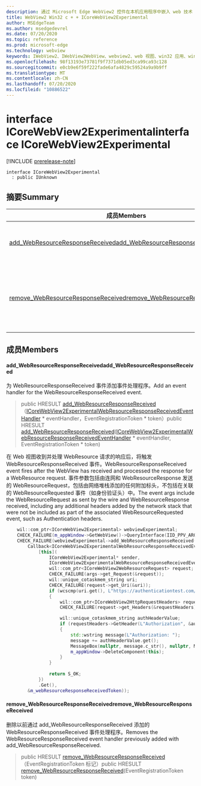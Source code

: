 ```yaml
---
description: 通过 Microsoft Edge WebView2 控件在本机应用程序中嵌入 web 技术（HTML、CSS 和 JavaScript）
title: WebView2 Win32 c + + ICoreWebView2Experimental
author: MSEdgeTeam
ms.author: msedgedevrel
ms.date: 07/20/2020
ms.topic: reference
ms.prod: microsoft-edge
ms.technology: webview
keywords: IWebView2、IWebView2WebView、webview2、web 视图、win32 应用、win32、edge、ICoreWebView2、ICoreWebView2Controller、浏览器控件、边缘 html、ICoreWebView2Experimental
ms.openlocfilehash: 98f13193e73781f9f7371db05ed3ca99ca93c128
ms.sourcegitcommit: e0cb9e6f59f222fade6afa4829c59524a9a9b9ff
ms.translationtype: MT
ms.contentlocale: zh-CN
ms.lasthandoff: 07/20/2020
ms.locfileid: "10886522"
---
```

# <span data-ttu-id="b7f43-104">interface ICoreWebView2Experimental</span><span class="sxs-lookup"><span data-stu-id="b7f43-104">interface ICoreWebView2Experimental</span></span> 

[!INCLUDE [prerelease-note](../../includes/prerelease-note.md)]

```
interface ICoreWebView2Experimental
  : public IUnknown
```

## <span data-ttu-id="b7f43-105">摘要</span><span class="sxs-lookup"><span data-stu-id="b7f43-105">Summary</span></span>

 <span data-ttu-id="b7f43-106">成员</span><span class="sxs-lookup"><span data-stu-id="b7f43-106">Members</span></span>                        | <span data-ttu-id="b7f43-107">描述</span><span class="sxs-lookup"><span data-stu-id="b7f43-107">Descriptions</span></span>
--------------------------------|---------------------------------------------
[<span data-ttu-id="b7f43-108">add_WebResourceResponseReceived</span><span class="sxs-lookup"><span data-stu-id="b7f43-108">add_WebResourceResponseReceived</span></span>](#add_webresourceresponsereceived) | <span data-ttu-id="b7f43-109">为 WebResourceResponseReceived 事件添加事件处理程序。</span><span class="sxs-lookup"><span data-stu-id="b7f43-109">Add an event handler for the WebResourceResponseReceived event.</span></span>
[<span data-ttu-id="b7f43-110">remove_WebResourceResponseReceived</span><span class="sxs-lookup"><span data-stu-id="b7f43-110">remove_WebResourceResponseReceived</span></span>](#remove_webresourceresponsereceived) | <span data-ttu-id="b7f43-111">删除以前通过 add_WebResourceResponseReceived 添加的 WebResourceResponseReceived 事件处理程序。</span><span class="sxs-lookup"><span data-stu-id="b7f43-111">Removes the WebResourceResponseReceived event handler previously added with add_WebResourceResponseReceived.</span></span>

## <span data-ttu-id="b7f43-112">成员</span><span class="sxs-lookup"><span data-stu-id="b7f43-112">Members</span></span>

#### <span data-ttu-id="b7f43-113">add_WebResourceResponseReceived</span><span class="sxs-lookup"><span data-stu-id="b7f43-113">add_WebResourceResponseReceived</span></span> 

<span data-ttu-id="b7f43-114">为 WebResourceResponseReceived 事件添加事件处理程序。</span><span class="sxs-lookup"><span data-stu-id="b7f43-114">Add an event handler for the WebResourceResponseReceived event.</span></span>

> <span data-ttu-id="b7f43-115">public HRESULT [add_WebResourceResponseReceived](#add_webresourceresponsereceived)（[ICoreWebView2ExperimentalWebResourceResponseReceivedEventHandler](icorewebview2experimentalwebresourceresponsereceivedeventhandler.md) \* eventHandler，EventRegistrationToken \* token）</span><span class="sxs-lookup"><span data-stu-id="b7f43-115">public HRESULT [add_WebResourceResponseReceived](#add_webresourceresponsereceived)([ICoreWebView2ExperimentalWebResourceResponseReceivedEventHandler](icorewebview2experimentalwebresourceresponsereceivedeventhandler.md) \* eventHandler, EventRegistrationToken \* token)</span></span>

<span data-ttu-id="b7f43-116">在 Web 视图收到并处理 WebResource 请求的响应后，将触发 WebResourceResponseReceived 事件。</span><span class="sxs-lookup"><span data-stu-id="b7f43-116">WebResourceResponseReceived event fires after the WebView has received and processed the response for a WebResource request.</span></span> <span data-ttu-id="b7f43-117">事件参数包括由连网和 WebResourceResponse 发送的 WebResourceRequest，包括由网络堆栈添加的任何附加标头，不包括在关联的 WebResourceRequested 事件（如身份验证头）中。</span><span class="sxs-lookup"><span data-stu-id="b7f43-117">The event args include the WebResourceRequest as sent by the wire and WebResourceResponse received, including any additional headers added by the network stack that were not be included as part of the associated WebResourceRequested event, such as Authentication headers.</span></span> 
```cpp
    wil::com_ptr<ICoreWebView2Experimental> webviewExperimental;
    CHECK_FAILURE(m_appWindow->GetWebView()->QueryInterface(IID_PPV_ARGS(&webviewExperimental)));
    CHECK_FAILURE(webviewExperimental->add_WebResourceResponseReceived(
        Callback<ICoreWebView2ExperimentalWebResourceResponseReceivedEventHandler>(
            [this](
                ICoreWebView2Experimental* sender,
                ICoreWebView2ExperimentalWebResourceResponseReceivedEventArgs* args) {           
                wil::com_ptr<ICoreWebView2WebResourceRequest> request;
                CHECK_FAILURE(args->get_Request(&request));
                wil::unique_cotaskmem_string uri;
                CHECK_FAILURE(request->get_Uri(&uri));
                if (wcscmp(uri.get(), L"https://authenticationtest.com/HTTPAuth/") == 0)
                {
                    wil::com_ptr<ICoreWebView2HttpRequestHeaders> requestHeaders;
                    CHECK_FAILURE(request->get_Headers(&requestHeaders));

                    wil::unique_cotaskmem_string authHeaderValue;
                    if (requestHeaders->GetHeader(L"Authorization", &authHeaderValue) == S_OK)
                    {
                        std::wstring message(L"Authorization: ");
                        message += authHeaderValue.get();
                        MessageBox(nullptr, message.c_str(), nullptr, MB_OK);
                        m_appWindow->DeleteComponent(this);
                    }
                }
                
                return S_OK;
            })
            .Get(),
        &m_webResourceResponseReceivedToken));
```

#### <span data-ttu-id="b7f43-118">remove_WebResourceResponseReceived</span><span class="sxs-lookup"><span data-stu-id="b7f43-118">remove_WebResourceResponseReceived</span></span> 

<span data-ttu-id="b7f43-119">删除以前通过 add_WebResourceResponseReceived 添加的 WebResourceResponseReceived 事件处理程序。</span><span class="sxs-lookup"><span data-stu-id="b7f43-119">Removes the WebResourceResponseReceived event handler previously added with add_WebResourceResponseReceived.</span></span>

> <span data-ttu-id="b7f43-120">public HRESULT [remove_WebResourceResponseReceived](#remove_webresourceresponsereceived)（EventRegistrationToken 标记）</span><span class="sxs-lookup"><span data-stu-id="b7f43-120">public HRESULT [remove_WebResourceResponseReceived](#remove_webresourceresponsereceived)(EventRegistrationToken token)</span></span>

